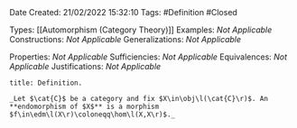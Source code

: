 <br />
<br />

Date Created: 21/02/2022 15:32:10
Tags: #Definition #Closed 

Types: [[Automorphism (Category Theory)]]
Examples: _Not Applicable_
Constructions: _Not Applicable_
Generalizations: _Not Applicable_

Properties: _Not Applicable_
Sufficiencies: _Not Applicable_
Equivalences: _Not Applicable_
Justifications: _Not Applicable_

``` ad-Definition
title: Definition.

_Let $\cat{C}$ be a category and fix $X\in\obj\l(\cat{C}\r)$. An **endomorphism of $X$** is a morphism $f\in\edm\l(X\r)\coloneqq\hom\l(X,X\r)$._

```
